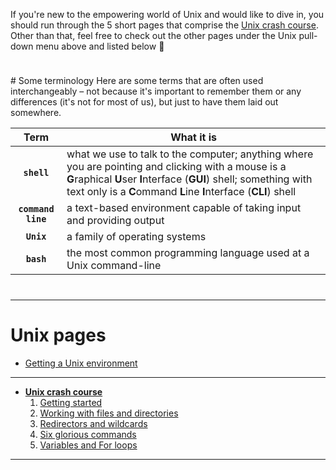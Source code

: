 

If you're new to the empowering world of Unix and would like to dive in, you should run through the 5 short pages that comprise the [Unix crash course](/unix/unix-intro). Other than that, feel free to check out the other pages under the Unix pull-down menu above and listed below 🙂

<hr style="height:10px; visibility:hidden;" />
# Some terminology
Here are some terms that are often used interchangeably – not because it's important to remember them or any differences (it's not for most of us), but just to have them laid out somewhere.

| Term     | What it is          |
|:-------------:|------------------|
| **`shell`** | what we use to talk to the computer; anything where you are pointing and clicking with a mouse is a **G**raphical **U**ser **I**nterface (**GUI**) shell; something with text only is a **C**ommand **L**ine **I**nterface (**CLI**) shell |  
| **`command line`** | a text-based environment capable of taking input and providing output |  
| **`Unix`** | a family of operating systems |  
| **`bash`** | the most common programming language used at a Unix command-line |  

<hr style="height:10px; visibility:hidden;" />

---

# Unix pages

* [Getting a Unix environment](/unix/getting_unix_env)

---

* **[Unix crash course](/unix/unix-intro)**  
	1. [Getting started](/unix/getting-started)
	2. [Working with files and directories](/unix/working-with-files-and-dirs)
	3. [Redirectors and wildcards](/unix/wild-redirectors)
	4. [Six glorious commands](/unix/six-glorious-commands)
	5. [Variables and For loops](/unix/for-loops)  

---
